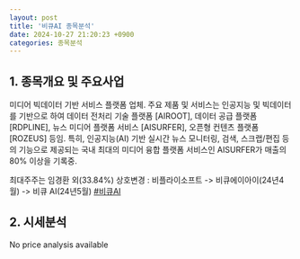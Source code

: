 ```yaml
---
layout: post
title: '비큐AI 종목분석'
date: 2024-10-27 21:20:23 +0900
categories: 종목분석
---
```


## 1. 종목개요 및 주요사업

미디어 빅데이터 기반 서비스 플랫폼 업체. 주요 제품 및 서비스는 인공지능 및 빅데이터를 기반으로 하여 데이터 전처리 기술 플랫폼 [AIROOT], 데이터 공급 플랫폼 [RDPLINE], 뉴스 미디어 플랫폼 서비스 [AISURFER], 오픈형 컨텐츠 플랫폼 [ROZEUS] 등임. 특히, 인공지능(AI) 기반 실시간 뉴스 모니터링, 검색, 스크랩/편집 등의 기능으로 제공되는 국내 최대의 미디어 융합 플랫폼 서비스인 AISURFER가 매출의 80% 이상을 기록중.

최대주주는 임경환 외(33.84%) 상호변경 : 비플라이소프트 -> 비큐에이아이(24년4월) -> 비큐 AI(24년5월)
[#비큐AI](#)

## 2. 시세분석

No price analysis available
